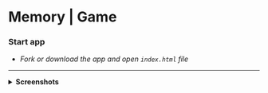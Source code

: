 # Memory | Game

### **Start app**

- _Fork or download the app and open `index.html` file_

---

 <details><summary><b>Screenshots</b></summary>    
  
<h3>Memory</h3><img src="pictures/screenshot.png" >
</details>

